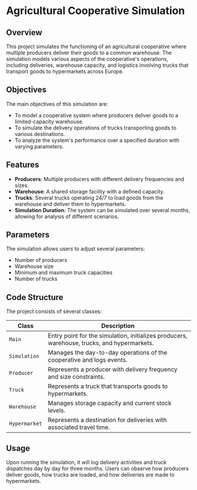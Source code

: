 # Agricultural Cooperative Simulation

## Overview

This project simulates the functioning of an agricultural cooperative where multiple producers deliver their goods to a common warehouse. The simulation models various aspects of the cooperative's operations, including deliveries, warehouse capacity, and logistics involving trucks that transport goods to hypermarkets across Europe.

## Objectives

The main objectives of this simulation are:
- To model a cooperative system where producers deliver goods to a limited-capacity warehouse.
- To simulate the delivery operations of trucks transporting goods to various destinations.
- To analyze the system's performance over a specified duration with varying parameters.

## Features

- **Producers**: Multiple producers with different delivery frequencies and sizes.
- **Warehouse**: A shared storage facility with a defined capacity.
- **Trucks**: Several trucks operating 24/7 to load goods from the warehouse and deliver them to hypermarkets.
- **Simulation Duration**: The system can be simulated over several months, allowing for analysis of different scenarios.

## Parameters

The simulation allows users to adjust several parameters:
- Number of producers
- Warehouse size
- Minimum and maximum truck capacities
- Number of trucks

## Code Structure

The project consists of several classes:

| Class        | Description                                                |
|--------------|------------------------------------------------------------|
| `Main`       | Entry point for the simulation, initializes producers, warehouse, trucks, and hypermarkets. |
| `Simulation` | Manages the day-to-day operations of the cooperative and logs events. |
| `Producer`   | Represents a producer with delivery frequency and size constraints. |
| `Truck`      | Represents a truck that transports goods to hypermarkets.  |
| `Warehouse`  | Manages storage capacity and current stock levels.        |
| `Hypermarket`| Represents a destination for deliveries with associated travel time. |

## Usage

Upon running the simulation, it will log delivery activities and truck dispatches day by day for three months. Users can observe how producers deliver goods, how trucks are loaded, and how deliveries are made to hypermarkets.
